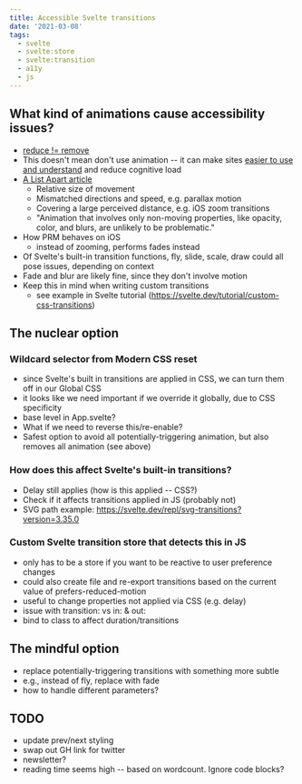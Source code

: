 ```yaml
---
title: Accessible Svelte transitions
date: '2021-03-08'
tags:
  - svelte
  - svelte:store
  - svelte:transition
  - a11y
  - js
---
```


## What kind of animations cause accessibility issues?

- [reduce != remove](https://css-tricks.com/revisiting-prefers-reduced-motion-the-reduced-motion-media-query/#reduce-isnt-necessarily-remove)
- This doesn't mean don't use animation -- it can make sites [easier to use and understand](https://alistapart.com/article/designing-safer-web-animation-for-motion-sensitivity/#section7) and reduce cognitive load
- [A List Apart article](https://alistapart.com/article/designing-safer-web-animation-for-motion-sensitivity/#section3)
  - Relative size of movement
  - Mismatched directions and speed, e.g. parallax motion
  - Covering a large perceived distance, e.g. iOS zoom transitions
  - "Animation that involves only non-moving properties, like opacity, color, and blurs, are unlikely to be problematic."
- How PRM behaves on iOS
  - instead of zooming, performs fades instead
- Of Svelte's built-in transition functions, fly, slide, scale, draw could all pose issues, depending on context
- Fade and blur are likely fine, since they don't involve motion
- Keep this in mind when writing custom transitions
  - see example in Svelte tutorial (https://svelte.dev/tutorial/custom-css-transitions)

## The nuclear option

### Wildcard selector from Modern CSS reset

- since Svelte's built in transitions are applied in CSS, we can turn them off in our Global CSS
- it looks like we need important if we override it globally, due to CSS specificity
- base level in App.svelte?
- What if we need to reverse this/re-enable?
- Safest option to avoid all potentially-triggering animation, but also removes all animation (see above)

### How does this affect Svelte's built-in transitions?

- Delay still applies (how is this applied -- CSS?)
- Check if it affects transitions applied in JS (probably not)
- SVG path example: https://svelte.dev/repl/svg-transitions?version=3.35.0

### Custom Svelte transition store that detects this in JS

- only has to be a store if you want to be reactive to user preference changes
- could also create file and re-export transitions based on the current value of prefers-reduced-motion
- useful to change properties not applied via CSS (e.g. delay)
- issue with transition: vs in: & out:
- bind to class to affect duration/transitions

## The mindful option

- replace potentially-triggering transitions with something more subtle
- e.g., instead of fly, replace with fade
- how to handle different parameters?

## TODO

- update prev/next styling
- swap out GH link for twitter
- newsletter?
- reading time seems high -- based on wordcount. Ignore code blocks?
